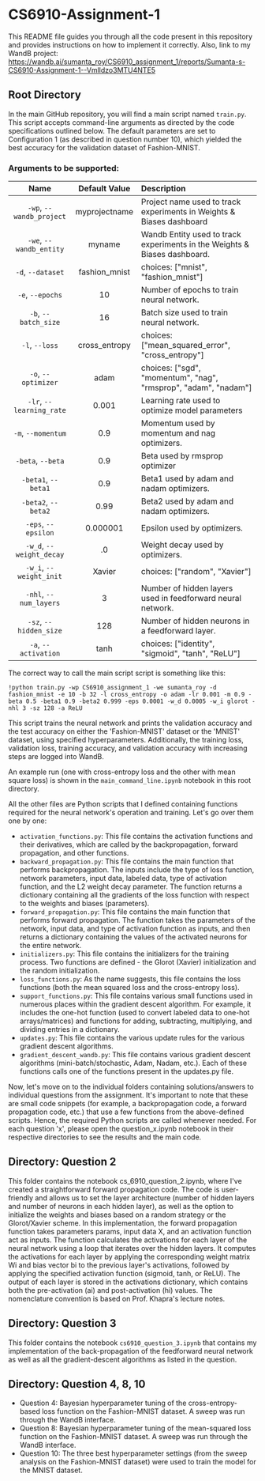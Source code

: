 # CS6910-Assignment-1

This README file guides you through all the code present in this repository and provides instructions on how to implement it correctly.
Also, link to my WandB project: https://wandb.ai/sumanta_roy/CS6910_assignment_1/reports/Sumanta-s-CS6910-Assignment-1--Vmlldzo3MTU4NTE5

## Root Directory

In the main GitHub repository, you will find a main script named `train.py`. This script accepts command-line arguments as directed by the code specifications outlined below. The default parameters are set to Configuration 1 (as described in question number 10), which yielded the best accuracy for the validation dataset of Fashion-MNIST.

### Arguments to be supported:

| Name | Default Value | Description |
| :---: | :-------------: | :----------- |
| `-wp`, `--wandb_project` | myprojectname | Project name used to track experiments in Weights & Biases dashboard |
| `-we`, `--wandb_entity` | myname  | Wandb Entity used to track experiments in the Weights & Biases dashboard. |
| `-d`, `--dataset` | fashion_mnist | choices:  ["mnist", "fashion_mnist"] |
| `-e`, `--epochs` | 10 |  Number of epochs to train neural network.|
| `-b`, `--batch_size` | 16 | Batch size used to train neural network. | 
| `-l`, `--loss` | cross_entropy | choices:  ["mean_squared_error", "cross_entropy"] |
| `-o`, `--optimizer` | adam | choices:  ["sgd", "momentum", "nag", "rmsprop", "adam", "nadam"] | 
| `-lr`, `--learning_rate` | 0.001 | Learning rate used to optimize model parameters | 
| `-m`, `--momentum` | 0.9 | Momentum used by momentum and nag optimizers. |
| `-beta`, `--beta` | 0.9 | Beta used by rmsprop optimizer | 
| `-beta1`, `--beta1` | 0.9 | Beta1 used by adam and nadam optimizers. | 
| `-beta2`, `--beta2` | 0.99 | Beta2 used by adam and nadam optimizers. |
| `-eps`, `--epsilon` | 0.000001 | Epsilon used by optimizers. |
| `-w_d`, `--weight_decay` | .0 | Weight decay used by optimizers. |
| `-w_i`, `--weight_init` | Xavier | choices:  ["random", "Xavier"] | 
| `-nhl`, `--num_layers` | 3 | Number of hidden layers used in feedforward neural network. | 
| `-sz`, `--hidden_size` | 128 | Number of hidden neurons in a feedforward layer. |
| `-a`, `--activation` | tanh | choices:  ["identity", "sigmoid", "tanh", "ReLU"] |

The correct way to call the main script script is something like this:

`!python train.py -wp CS6910_assignment_1 -we sumanta_roy -d fashion_mnist -e 10 -b 32 -l cross_entropy -o adam -lr 0.001 -m 0.9 -beta 0.5 -beta1 0.9 -beta2 0.999 -eps 0.0001 -w_d 0.0005 -w_i glorot -nhl 3 -sz 128 -a ReLU`

This script trains the neural network and prints the validation accuracy and the test accuracy on either the 'Fashion-MNIST' dataset or the 'MNIST' dataset, using specified hyperparameters. Additionally, the training loss, validation loss, training accuracy, and validation accuracy with increasing steps are logged into WandB.

An example run (one with cross-entropy loss and the other with mean square loss) is shown in the `main_command_line.ipynb` notebook in this root directory.

All the other files are Python scripts that I defined containing functions required for the neural network's operation and training. Let's go over them one by one:

- `activation_functions.py`: This file contains the activation functions and their derivatives, which are called by the backpropagation, forward propagation, and other functions.
- `backward_propagation.py`: This file contains the main function that performs backpropagation. The inputs include the type of loss function, network parameters, input data, labeled data, type of activation function, and the L2 weight decay parameter. The function returns a dictionary containing all the gradients of the loss function with respect to the weights and biases (parameters).
- `forward_propagation.py`: This file contains the main function that performs forward propagation. The function takes the parameters of the network, input data, and type of activation function as inputs, and then returns a dictionary containing the values of the activated neurons for the entire network.
- `initializers.py`: This file contains the initializers for the training process. Two functions are defined - the Glorot (Xavier) initialization and the random initialization.
- `loss_functions.py`: As the name suggests, this file contains the loss functions (both the mean squared loss and the cross-entropy loss).
- `support_functions.py`: This file contains various small functions used in numerous places within the gradient descent algorithm. For example, it includes the one-hot function (used to convert labeled data to one-hot arrays/matrices) and functions for adding, subtracting, multiplying, and dividing entries in a dictionary.
- `updates.py`: This file contains the various update rules for the various gradient descent algorithms.
- `gradient_descent_wandb.py`: This file contains various gradient descent algorithms (mini-batch/stochastic, Adam, Nadam, etc.). Each of these functions calls one of the functions present in the updates.py file.

Now, let's move on to the individual folders containing solutions/answers to individual questions from the assignment. It's important to note that these are small code snippets (for example, a backpropagation code, a forward propagation code, etc.) that use a few functions from the above-defined scripts. Hence, the required Python scripts are called whenever needed. For each question 'x', please open the question_x.ipynb notebook in their respective directories to see the results and the main code.

## Directory: Question 2

This folder contains the notebook cs_6910_question_2.ipynb, where I've created a straightforward forward propagation code. The code is user-friendly and allows us to set the layer architecture (number of hidden layers and number of neurons in each hidden layer), as well as the option to initialize the weights and biases based on a random strategy or the Glorot/Xavier scheme. In this implementation, the forward propagation function takes parameters params, input data X, and an activation function act as inputs. The function calculates the activations for each layer of the neural network using a loop that iterates over the hidden layers. It computes the activations for each layer by applying the corresponding weight matrix Wi and bias vector bi to the previous layer's activations, followed by applying the specified activation function (sigmoid, tanh, or ReLU). The output of each layer is stored in the activations dictionary, which contains both the pre-activation (ai) and post-activation (hi) values. The nomenclature convention is based on Prof. Khapra's lecture notes.

## Directory: Question 3

This folder contains the notebook `cs6910_question_3.ipynb` that contains my implementation of the back-propagation of the feedforward neural network as well as all the gradient-descent algorithms as listed in the question. 

## Directory: Question 4, 8, 10

- Question 4: Bayesian hyperparameter tuning of the cross-entropy-based loss function on the Fashion-MNIST dataset. A sweep was run through the WandB interface.
- Question 8: Bayesian hyperparameter tuning of the mean-squared loss function on the Fashion-MNIST dataset. A sweep was run through the WandB interface.
- Question 10: The three best hyperparameter settings (from the sweep analysis on the Fashion-MNIST dataset) were used to train the model for the MNIST dataset.


